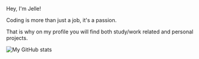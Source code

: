 Hey, I'm Jelle!

Coding is more than just a job, it's a passion.

That is why on my profile you will find both study/work related and personal projects.

![My GitHub stats](https://github-readme-stats.vercel.app/api?username=wilbrinkje&show_icons=true&theme=default)
